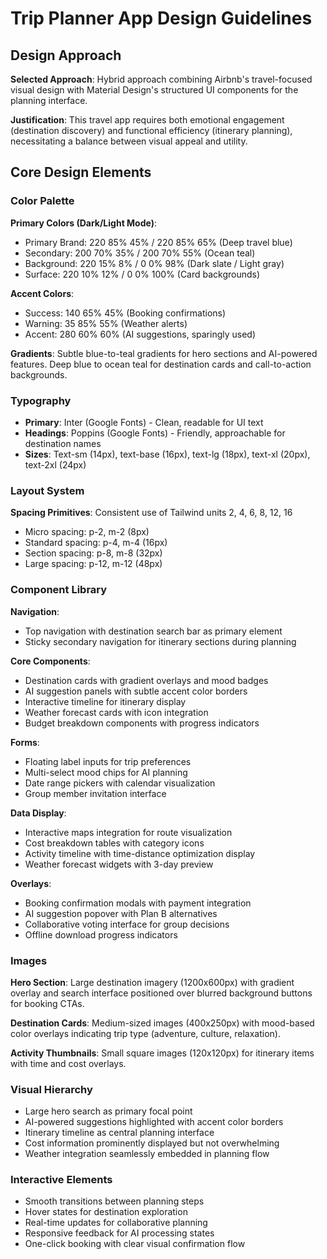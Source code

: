 # Trip Planner App Design Guidelines

## Design Approach
**Selected Approach**: Hybrid approach combining Airbnb's travel-focused visual design with Material Design's structured UI components for the planning interface.

**Justification**: This travel app requires both emotional engagement (destination discovery) and functional efficiency (itinerary planning), necessitating a balance between visual appeal and utility.

## Core Design Elements

### Color Palette
**Primary Colors (Dark/Light Mode)**:
- Primary Brand: 220 85% 45% / 220 85% 65% (Deep travel blue)
- Secondary: 200 70% 35% / 200 70% 55% (Ocean teal)
- Background: 220 15% 8% / 0 0% 98% (Dark slate / Light gray)
- Surface: 220 10% 12% / 0 0% 100% (Card backgrounds)

**Accent Colors**:
- Success: 140 65% 45% (Booking confirmations)
- Warning: 35 85% 55% (Weather alerts)
- Accent: 280 60% 60% (AI suggestions, sparingly used)

**Gradients**: Subtle blue-to-teal gradients for hero sections and AI-powered features. Deep blue to ocean teal for destination cards and call-to-action backgrounds.

### Typography
- **Primary**: Inter (Google Fonts) - Clean, readable for UI text
- **Headings**: Poppins (Google Fonts) - Friendly, approachable for destination names
- **Sizes**: Text-sm (14px), text-base (16px), text-lg (18px), text-xl (20px), text-2xl (24px)

### Layout System
**Spacing Primitives**: Consistent use of Tailwind units 2, 4, 6, 8, 12, 16
- Micro spacing: p-2, m-2 (8px)
- Standard spacing: p-4, m-4 (16px) 
- Section spacing: p-8, m-8 (32px)
- Large spacing: p-12, m-12 (48px)

### Component Library

**Navigation**: 
- Top navigation with destination search bar as primary element
- Sticky secondary navigation for itinerary sections during planning

**Core Components**:
- Destination cards with gradient overlays and mood badges
- AI suggestion panels with subtle accent color borders
- Interactive timeline for itinerary display
- Weather forecast cards with icon integration
- Budget breakdown components with progress indicators

**Forms**:
- Floating label inputs for trip preferences
- Multi-select mood chips for AI planning
- Date range pickers with calendar visualization
- Group member invitation interface

**Data Display**:
- Interactive maps integration for route visualization
- Cost breakdown tables with category icons
- Activity timeline with time-distance optimization display
- Weather forecast widgets with 3-day preview

**Overlays**:
- Booking confirmation modals with payment integration
- AI suggestion popover with Plan B alternatives
- Collaborative voting interface for group decisions
- Offline download progress indicators

### Images
**Hero Section**: Large destination imagery (1200x600px) with gradient overlay and search interface positioned over blurred background buttons for booking CTAs.

**Destination Cards**: Medium-sized images (400x250px) with mood-based color overlays indicating trip type (adventure, culture, relaxation).

**Activity Thumbnails**: Small square images (120x120px) for itinerary items with time and cost overlays.

### Visual Hierarchy
- Large hero search as primary focal point
- AI-powered suggestions highlighted with accent color borders
- Itinerary timeline as central planning interface
- Cost information prominently displayed but not overwhelming
- Weather integration seamlessly embedded in planning flow

### Interactive Elements
- Smooth transitions between planning steps
- Hover states for destination exploration
- Real-time updates for collaborative planning
- Responsive feedback for AI processing states
- One-click booking with clear visual confirmation flow